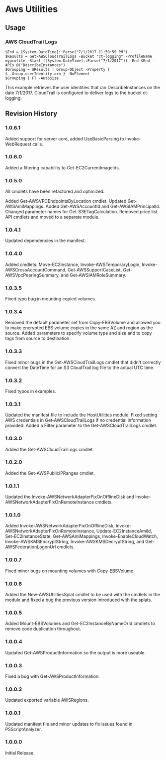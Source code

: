 # Aws Utilities

## Usage

### AWS CloudTrail Logs

    $End = [System.DateTime]::Parse("7/1/2017 11:59:59 PM")
    $Results = Get-AWSCloudTrailLogs -Bucket "ct-logging" -ProfileName myprofile -Start ([System.DateTime]::Parse("7/1/2017")) -End $End -APIs @("DescribeInstances")
    $Grouping = $Results | Group-Object -Property { $_.Group.userIdentity.arn } -NoElement
    $Grouping | FT -AutoSize

This example retrieves the user identities that ran DescribeInstances on the date 7/1/2017. CloudTrail is configured to deliver logs to the bucket ct-logging.

## Revision History

### 1.0.6.1
Added support for server core, added UseBasicParsing to Invoke-WebRequest calls.

### 1.0.6.0
Added a filtering capability to Get-EC2CurrentImageIds.

### 1.0.5.0
All cmdlets have been refactored and optimized.

Added Get-AWSVPCEndpointsByLocation cmdlet. Updated Get-AWSAmiMappings. Added Get-AWSAccountId and Get-AWSIAMPrincipalId. Changed parameter names for Get-S3ETagCalculation. Removed price list API cmdlets and moved to a separate module.
	
### 1.0.4.1
Updated dependencies in the manifest.

### 1.0.4.0
Added cmdlets: Move-EC2Instance, Invoke-AWSTemporaryLogin, Invoke-AWSCrossAccountCommand, Get-AWSSupportCaseList, Get-AWSVpcPeeringSummary, and Get-AWSIAMRoleSummary.

### 1.0.3.5
Fixed typo bug in mounting copied volumes.

### 1.0.3.4
Removed the default parameter set from Copy-EBSVolume and allowed you to make encrypted EBS volume copies in the same AZ and region as the source. Added parameters to specify volume type and size and to copy tags from source to destination.

### 1.0.3.3
Fixed minor bugs in the Get-AWSCloudTrailLogs cmdlet that didn't correctly convert the DateTime for an S3 CloudTrail log file to the actual UTC time.

### 1.0.3.2
Fixed typos in examples.

### 1.0.3.1
Updated the manifest file to include the HostUtilities module. Fixed setting AWS credentials in Get-AWSCloudTrailLogs if no credential information provided. Added a Filter parameter to the Get-AWSCloudTrailLogs cmdlet.

### 1.0.3.0
Added the Get-AWSCloudTrailLogs cmdlet.

### 1.0.2.0
Added the Get-AWSPublicIPRanges cmdlet.

### 1.0.1.1
Updated the Invoke-AWSNetworkAdapterFixOnOfflineDisk and Invoke-AWSNetworkAdapterFixOnRemoteInstance cmdlets.

### 1.0.1.0
Added Invoke-AWSNetworkAdapterFixOnOfflineDisk, Invoke-AWSNetworkAdapterFixOnRemoteInstance, Update-EC2InstanceAmiId, Set-EC2InstanceState, Get-AWSAmiMappings, Invoke-EnableCloudWatch, Invoke-AWSKMSEncryptString, Invoke-AWSKMSDecryptString, and Get-AWSFederationLogonUrl cmdlets.

### 1.0.0.7
Fixed minor bugs on mounting volumes with Copy-EBSVolume.

### 1.0.0.6
Added the New-AWSUtilitiesSplat cmdlet to be used with the cmdlets in the module and fixed a bug the previous version introduced with the splats.

### 1.0.0.5
Added Mount-EBSVolumes and Get-EC2InstanceByNameOrId cmdlets to remove code duplication throughout.

### 1.0.0.4
Updated Get-AWSProductInformation so the output is more useable.

### 1.0.0.3
Fixed a bug with Get-AWSProductInformation.

### 1.0.0.2
Updated exported variable AWSRegions.

### 1.0.0.1
Updated manifest file and minor updates to fix issues found in PSScriptAnalyzer.

### 1.0.0.0
Initial Release.
